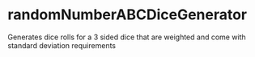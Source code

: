 # randomNumberABCDiceGenerator
Generates dice rolls for a 3 sided dice that are weighted and come with standard deviation requirements
